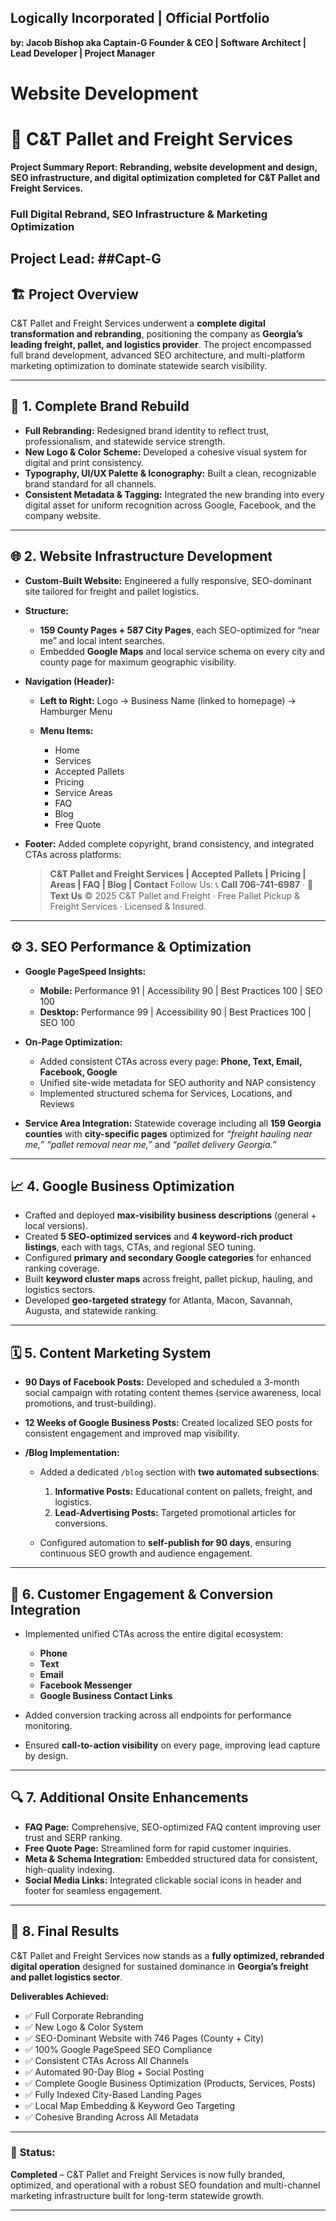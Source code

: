## Logically Incorporated | Official Portfolio 
**by: Jacob Bishop aka Captain-G Founder & CEO | Software Architect | Lead Developer | Project Manager**
# Website Development
# 🚛 **C&T Pallet and Freight Services**
**Project Summary Report: Rebranding, website development and design, SEO infrastructure, and digital optimization completed for C&T Pallet and Freight Services.**

### Full Digital Rebrand, SEO Infrastructure & Marketing Optimization

**Project Lead:** ##Capt-G
---

## 🏗️ **Project Overview**

C&T Pallet and Freight Services underwent a **complete digital transformation and rebranding**, positioning the company as **Georgia’s leading freight, pallet, and logistics provider**. The project encompassed full brand development, advanced SEO architecture, and multi-platform marketing optimization to dominate statewide search visibility.

---

## 🎨 **1. Complete Brand Rebuild**

* **Full Rebranding:** Redesigned brand identity to reflect trust, professionalism, and statewide service strength.
* **New Logo & Color Scheme:** Developed a cohesive visual system for digital and print consistency.
* **Typography, UI/UX Palette & Iconography:** Built a clean, recognizable brand standard for all channels.
* **Consistent Metadata & Tagging:** Integrated the new branding into every digital asset for uniform recognition across Google, Facebook, and the company website.

---

## 🌐 **2. Website Infrastructure Development**

* **Custom-Built Website:** Engineered a fully responsive, SEO-dominant site tailored for freight and pallet logistics.
* **Structure:**

  * **159 County Pages + 587 City Pages**, each SEO-optimized for “near me” and local intent searches.
  * Embedded **Google Maps** and local service schema on every city and county page for maximum geographic visibility.
* **Navigation (Header):**

  * **Left to Right:** Logo → Business Name (linked to homepage) → Hamburger Menu
  * **Menu Items:**

    * Home
    * Services
    * Accepted Pallets
    * Pricing
    * Service Areas
    * FAQ
    * Blog
    * Free Quote
* **Footer:**
  Added complete copyright, brand consistency, and integrated CTAs across platforms:

  > **C&T Pallet and Freight Services | Accepted Pallets | Pricing | Areas | FAQ | Blog | Contact**
  > Follow Us: 📞 **Call 706-741-6987** · 💬 **Text Us**
  > © 2025 C&T Pallet and Freight · Free Pallet Pickup & Freight Services · Licensed & Insured.

---

## ⚙️ **3. SEO Performance & Optimization**

* **Google PageSpeed Insights:**

  * **Mobile:** Performance 91 | Accessibility 90 | Best Practices 100 | SEO 100
  * **Desktop:** Performance 99 | Accessibility 90 | Best Practices 100 | SEO 100
* **On-Page Optimization:**

  * Added consistent CTAs across every page: **Phone, Text, Email, Facebook, Google**
  * Unified site-wide metadata for SEO authority and NAP consistency
  * Implemented structured schema for Services, Locations, and Reviews
* **Service Area Integration:** Statewide coverage including all **159 Georgia counties** with **city-specific pages** optimized for *“freight hauling near me,” “pallet removal near me,”* and *“pallet delivery Georgia.”*

---

## 📈 **4. Google Business Optimization**

* Crafted and deployed **max-visibility business descriptions** (general + local versions).
* Created **5 SEO-optimized services** and **4 keyword-rich product listings**, each with tags, CTAs, and regional SEO tuning.
* Configured **primary and secondary Google categories** for enhanced ranking coverage.
* Built **keyword cluster maps** across freight, pallet pickup, hauling, and logistics sectors.
* Developed **geo-targeted strategy** for Atlanta, Macon, Savannah, Augusta, and statewide ranking.

---

## 🗓️ **5. Content Marketing System**

* **90 Days of Facebook Posts:**
  Developed and scheduled a 3-month social campaign with rotating content themes (service awareness, local promotions, and trust-building).
* **12 Weeks of Google Business Posts:**
  Created localized SEO posts for consistent engagement and improved map visibility.
* **/Blog Implementation:**

  * Added a dedicated `/blog` section with **two automated subsections**:

    1. **Informative Posts:** Educational content on pallets, freight, and logistics.
    2. **Lead-Advertising Posts:** Targeted promotional articles for conversions.
  * Configured automation to **self-publish for 90 days**, ensuring continuous SEO growth and audience engagement.

---

## 💬 **6. Customer Engagement & Conversion Integration**

* Implemented unified CTAs across the entire digital ecosystem:

  * **Phone**
  * **Text**
  * **Email**
  * **Facebook Messenger**
  * **Google Business Contact Links**
* Added conversion tracking across all endpoints for performance monitoring.
* Ensured **call-to-action visibility** on every page, improving lead capture by design.

---

## 🔍 **7. Additional Onsite Enhancements**

* **FAQ Page:** Comprehensive, SEO-optimized FAQ content improving user trust and SERP ranking.
* **Free Quote Page:** Streamlined form for rapid customer inquiries.
* **Meta & Schema Integration:** Embedded structured data for consistent, high-quality indexing.
* **Social Media Links:** Integrated clickable social icons in header and footer for seamless engagement.

---

## 🧭 **8. Final Results**

C&T Pallet and Freight Services now stands as a **fully optimized, rebranded digital operation** designed for sustained dominance in **Georgia’s freight and pallet logistics sector**.

**Deliverables Achieved:**

* ✅ Full Corporate Rebranding
* ✅ New Logo & Color System
* ✅ SEO-Dominant Website with 746 Pages (County + City)
* ✅ 100% Google PageSpeed SEO Compliance
* ✅ Consistent CTAs Across All Channels
* ✅ Automated 90-Day Blog + Social Posting
* ✅ Complete Google Business Optimization (Products, Services, Posts)
* ✅ Fully Indexed City-Based Landing Pages
* ✅ Local Map Embedding & Keyword Geo Targeting
* ✅ Cohesive Branding Across All Metadata

---

### 🚀 **Status:**

**Completed** – C&T Pallet and Freight Services is now fully branded, optimized, and operational with a robust SEO foundation and multi-channel marketing infrastructure built for long-term statewide growth.

---
